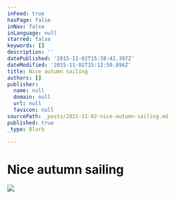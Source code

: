 ```yaml
---
inFeed: true
hasPage: false
inNav: false
inLanguage: null
starred: false
keywords: []
description: ''
datePublished: '2015-11-02T15:38:42.397Z'
dateModified: '2015-11-02T15:12:50.896Z'
title: Nice autumn sailing
authors: []
publisher:
  name: null
  domain: null
  url: null
  favicon: null
sourcePath: _posts/2015-11-02-nice-autumn-sailing.md
published: true
_type: Blurb

---
```

# Nice autumn sailing
![](https://the-grid-user-content.s3-us-west-2.amazonaws.com/c6eb8306-3a1e-4ec5-9e33-7c8c78c9e0cc.jpg)